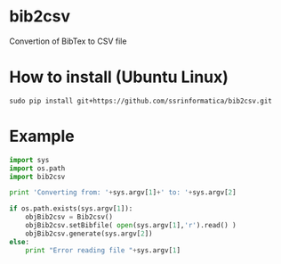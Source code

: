# bib2csv
Convertion of BibTex to CSV file

# How to install (Ubuntu Linux)

```shell
sudo pip install git+https://github.com/ssrinformatica/bib2csv.git
```

# Example

```python
import sys
import os.path 
import bib2csv

print 'Converting from: '+sys.argv[1]+' to: '+sys.argv[2]  

if os.path.exists(sys.argv[1]):
    objBib2csv = Bib2csv()    
    objBib2csv.setBibfile( open(sys.argv[1],'r').read() )
    objBib2csv.generate(sys.argv[2])
else:
    print "Error reading file "+sys.argv[1]
```
